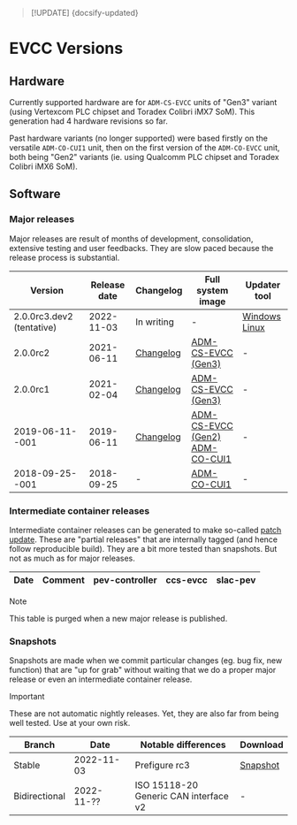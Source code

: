 > [!UPDATE] {docsify-updated}
# EVCC Versions

## Hardware

Currently supported hardware are for `ADM-CS-EVCC` units of "Gen3" variant
(using Vertexcom PLC chipset and Toradex Colibri iMX7 SoM). This generation had 4 hardware revisions so far.

Past hardware variants (no longer supported) were based firstly on the versatile `ADM-CO-CUI1` unit,
then on the first version of the `ADM-CO-EVCC` unit, both being "Gen2" variants (ie. using Qualcomm
PLC chipset and Toradex Colibri iMX6 SoM).

## Software

### Major releases

Major releases are result of months of development, consolidation, extensive testing and user feedbacks.
They are slow paced because the release process is substantial.

<div class="small-table compact-table">

| Version | Release date | Changelog | Full system image | Updater tool |
|---------|--------------|-----------|-------------------|--------------|
| 2.0.0rc3.dev2 (tentative) | 2022-11-03 | In writing | - | [Windows](https://www.dropbox.com/s/ib9srvbetbiecmz/pev-updater-2.0.0rc3.dev2.exe?dl=1)<br/>[Linux](https://www.dropbox.com/s/23blk376kc5xssg/pev-updater-2.0.0rc3.dev2?dl=1) |
| 2.0.0rc2 | 2021-06-11 | [Changelog](https://www.dropbox.com/s/kxau5bgzmtpunig/CHANGELOG-PEV-2.0.0rc2.txt?dl=0) | [ADM-CS-EVCC (Gen3)](https://www.dropbox.com/s/8vzt78vj4mol866/adm-cs-evcc-2.0.0rc2.zip?dl=1) | - |
| 2.0.0rc1 | 2021-02-04 | [Changelog](https://www.dropbox.com/s/y8zmdr7zh3bn1e9/CHANGELOG-PEV-2.0.0rc1.txt?dl=0) | [ADM-CS-EVCC (Gen3)](https://www.dropbox.com/s/ikk2aafubjovkir/adm-cs-evcc-2.0.0rc1.zip?dl=1) | - |
| 2019-06-11--001 | 2019-06-11 | [Changelog](https://www.dropbox.com/s/m90hmfy1mm9js04/CHANGELOG-PEV--2019-06-11.txt?dl=0) | [ADM-CS-EVCC (Gen2)](https://www.dropbox.com/s/k2f2mfa7v77vrfv/advantics-charge-controller-pev-2019-06-11--001.zip?dl=1)<br/>[ADM-CO-CUI1](https://www.dropbox.com/s/yfzeq3sdzs2545w/advantics-charge-controller-generic-pev-2019-06-11--001.zip?dl=1) | - |
| 2018-09-25--001 | 2018-09-25 | - | [ADM-CO-CUI1](https://www.dropbox.com/s/els4r3p8kwh10jo/advantics-charge-controller-pev-2018.09.25--001.zip?dl=1) | - |

</div>

### Intermediate container releases

Intermediate container releases can be generated to make so-called [patch update](charge-controllers/sys3_update.md#patch-update).
These are "partial releases" that are internally tagged (and hence follow reproducible build). They
are a bit more tested than snapshots. But not as much as for major releases.

<div class="small-table compact-table">

| Date | Comment | pev-controller | ccs-evcc | slac-pev |
|------|---------|----------------|----------|----------|

</div>

> [!NOTE]
> This table is purged when a new major release is published.

### Snapshots

Snapshots are made when we commit particular changes (eg. bug fix, new function) that are
"up for grab" without waiting that we do a proper major release or even an intermediate container
release.

> [!IMPORTANT]
> These are not automatic nightly releases. Yet, they are also far from being well tested. Use at
> your own risk.

<div class="small-table compact-table">

| Branch | Date | Notable differences | Download |
|--------|------|---------------------|----------|
| Stable | 2022-11-03 | Prefigure rc3 | [Snapshot](https://www.dropbox.com/s/iiwzinlcral8j0l/pev-snapshot-stable--2022-11-02.tar?dl=1) |
| Bidirectional | 2022-11-?? | ISO 15118-20<br/>Generic CAN interface v2 | - |

</div>

